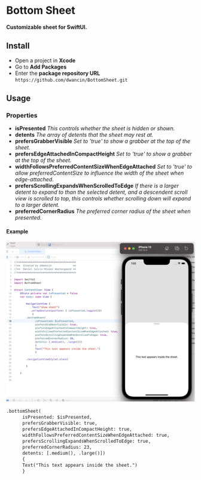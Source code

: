 # Bottom Sheet
**Customizable sheet for SwiftUI.** 

## Install
- Open a project in **Xcode**
- Go to **Add Packages**
- Enter the **package repository URL** 
`https://github.com/dwancin/BottomSheet.git`




## Usage
### Properties
- **isPresented** *This controls whether the sheet is hidden or shown.*
- **detents** *The array of detents that the sheet may rest at.*
- **prefersGrabberVisible** *Set to 'true' to show a grabber at the top of the sheet.*
- **prefersEdgeAttachedInCompactHeight** *Set to 'true' to show a grabber at the top of the sheet.*
- **widthFollowsPreferredContentSizeWhenEdgeAttached** *Set to 'true' to allow preferredContentSize to influence the width of the sheet when edge-attached.*
- **prefersScrollingExpandsWhenScrolledToEdge** *If there is a larger detent to expand to than the selected detent, and a descendent scroll view is scrolled to top, this controls whether scrolling down will expand to a larger detent.*
- **preferredCornerRadius** *The preferred corner radius of the sheet when presented.*

#### Example

![preview image](https://github.com/dwancin/BottomSheet/blob/main/Tests/BottomSheetTests/preview.png?raw=true)

```` 
.bottomSheet(
      isPresented: $isPresented, 
      prefersGrabberVisible: true, 
      prefersEdgeAttachedInCompactHeight: true, 
      widthFollowsPreferredContentSizeWhenEdgeAttached: true, 
      prefersScrollingExpandsWhenScrolledToEdge: true, 
      preferredCornerRadius: 23, 
      detents: [.medium(), .large()]) 
      {
      Text("This text appears inside the sheet.")                           
      }
````
